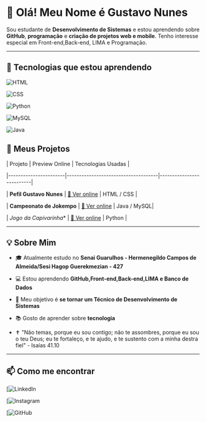 # 👋 Olá! Meu Nome é Gustavo Nunes

Sou estudante de **Desenvolvimento de Sistemas** e estou aprendendo sobre **GitHub**, **programação** e **criação de projetos web e mobile**. Tenho interesse especial em Front-end,Back-end, LIMA e Programação.

---

## 🎯 Tecnologias que estou aprendendo

![HTML](https://img.shields.io/badge/-HTML5-E34F26?style=flat-square&logo=html5&logoColor=white)

![CSS](https://img.shields.io/badge/-CSS3-1572B6?style=flat-square&logo=css3)

![Python](https://img.shields.io/badge/-Python-3776AB?style=flat-square&logo=python&logoColor=white)

![MySQL](https://img.shields.io/badge/-MySQL-4479A1?style=flat-square&logo=mysql&logoColor=white)

![Java](https://img.shields.io/badge/-Java-007396?style=flat-square&logo=java&logoColor=white)

## 🚀 Meus Projetos

| Projeto               | Preview Online                        | Tecnologias Usadas        |

|-----------------------|-------------------------------------|--------------------------|

| **Pefil Gustavo Nunes** | [🔗 Ver online](http://127.0.0.1:5500/Perfil_GNunes_HTML_CSS-main/Perfil_GNunes_HTML_CSS-main/index.html) | HTML / CSS           |

| **Campeonato de Jokempo** | [🔗 Ver online](https://github.com/GustavoNunes7/Campeonato_de_Jokempo) | Java / MySQL|

| *Jogo da Capivarinha** | [🔗 Ver online](https://github.com/GustavoNunes7/Jogo-da-Capivarinha) | Python          |


---

## 💡 Sobre Mim

- 🎓 Atualmente estudo no **Senai Guarulhos - Hermenegildo Campos de Almeida/Sesi Hagop Guerekmezian - 427**

- 💻 Estou aprendendo **GitHub,Front-end,Back-end,LIMA e Banco de Dados**
  
- 🎯 Meu objetivo é **se tornar um Técnico de Desenvolvimento de Sistemas**
 
- 📚 Gosto de aprender sobre **tecnologia**
  
- ✝ "Não temas, porque eu sou contigo; não te assombres, porque eu sou o teu Deus; eu te fortaleço, e te ajudo, e te sustento com a minha destra fiel" - Isaías 41.10
  
---

## 📫 Como me encontrar

[![LinkedIn](https://www.linkedin.com/in/gustavo-nunes-a44ba234b/)  

[![Instagram](https://www.instagram.com/gununes.7/?next=%2F)  

[![GitHub](https://github.com/GustavoNunes7/)







